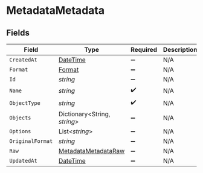 # MetadataMetadata


## Fields

| Field                                                                                 | Type                                                                                  | Required                                                                              | Description                                                                           |
| ------------------------------------------------------------------------------------- | ------------------------------------------------------------------------------------- | ------------------------------------------------------------------------------------- | ------------------------------------------------------------------------------------- |
| `CreatedAt`                                                                           | [DateTime](https://learn.microsoft.com/en-us/dotnet/api/system.datetime?view=net-5.0) | :heavy_minus_sign:                                                                    | N/A                                                                                   |
| `Format`                                                                              | [Format](../../Models/Components/Format.md)                                           | :heavy_minus_sign:                                                                    | N/A                                                                                   |
| `Id`                                                                                  | *string*                                                                              | :heavy_minus_sign:                                                                    | N/A                                                                                   |
| `Name`                                                                                | *string*                                                                              | :heavy_check_mark:                                                                    | N/A                                                                                   |
| `ObjectType`                                                                          | *string*                                                                              | :heavy_check_mark:                                                                    | N/A                                                                                   |
| `Objects`                                                                             | Dictionary<String, *string*>                                                          | :heavy_minus_sign:                                                                    | N/A                                                                                   |
| `Options`                                                                             | List<*string*>                                                                        | :heavy_minus_sign:                                                                    | N/A                                                                                   |
| `OriginalFormat`                                                                      | *string*                                                                              | :heavy_minus_sign:                                                                    | N/A                                                                                   |
| `Raw`                                                                                 | [MetadataMetadataRaw](../../Models/Components/MetadataMetadataRaw.md)                 | :heavy_minus_sign:                                                                    | N/A                                                                                   |
| `UpdatedAt`                                                                           | [DateTime](https://learn.microsoft.com/en-us/dotnet/api/system.datetime?view=net-5.0) | :heavy_minus_sign:                                                                    | N/A                                                                                   |